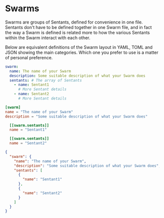 # Swarms

Swarms are groups of Sentants, defined for convenience in one file.  Sentants don't have to be defined together in one Swarm file, and in fact the way a Swarm is defined is related more to how the various Sentants within the Swarm interact with each other.

Below are equivalent definitions of the Swarm layout in YAML, TOML and JSON showing the main categories.  Which one you prefer to use is a matter of personal preference.

```YAML
swarm:
  name: The name of your Swarm
  description: Some suitable description of what your Swarm does
  sentants: # The array of Sentants
    - name: Sentant1
      # More Sentant details
    - name: Sentant2
      # More Sentant details
```

```TOML
[swarm]
name = "The name of your Swarm"
description = "Some suitable description of what your Swarm does"

  [[swarm.sentants]]
  name = "Sentant1"

  [[swarm.sentants]]
  name = "Sentant2"

```

```JSON
{
  "swarm": {
    "name": "The name of your Swarm",
    "description": "Some suitable description of what your Swarm does",
    "sentants": [
      {
        "name": "Sentant1"
      },
      {
        "name": "Sentant2"
      }
    ]
  }
}
```